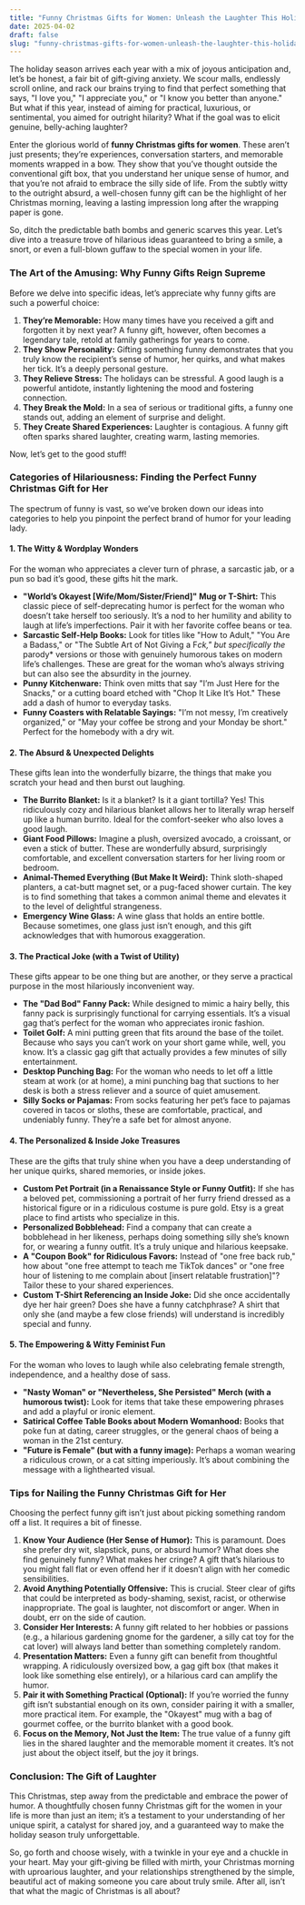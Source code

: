 ```yaml
---
title: "Funny Christmas Gifts for Women: Unleash the Laughter This Holiday Season"
date: 2025-04-02
draft: false
slug: "funny-christmas-gifts-for-women-unleash-the-laughter-this-holiday-season" 
---
```


The holiday season arrives each year with a mix of joyous anticipation and, let’s be honest, a fair bit of gift-giving anxiety. We scour malls, endlessly scroll online, and rack our brains trying to find that perfect something that says, "I love you," "I appreciate you," or "I know you better than anyone." But what if this year, instead of aiming for practical, luxurious, or sentimental, you aimed for outright hilarity? What if the goal was to elicit genuine, belly-aching laughter?

Enter the glorious world of **funny Christmas gifts for women**. These aren’t just presents; they’re experiences, conversation starters, and memorable moments wrapped in a bow. They show that you’ve thought outside the conventional gift box, that you understand her unique sense of humor, and that you’re not afraid to embrace the silly side of life. From the subtly witty to the outright absurd, a well-chosen funny gift can be the highlight of her Christmas morning, leaving a lasting impression long after the wrapping paper is gone.

So, ditch the predictable bath bombs and generic scarves this year. Let’s dive into a treasure trove of hilarious ideas guaranteed to bring a smile, a snort, or even a full-blown guffaw to the special women in your life.

### The Art of the Amusing: Why Funny Gifts Reign Supreme

Before we delve into specific ideas, let’s appreciate why funny gifts are such a powerful choice:

1. **They’re Memorable:** How many times have you received a gift and forgotten it by next year? A funny gift, however, often becomes a legendary tale, retold at family gatherings for years to come.
2. **They Show Personality:** Gifting something funny demonstrates that you truly know the recipient’s sense of humor, her quirks, and what makes her tick. It’s a deeply personal gesture.
3. **They Relieve Stress:** The holidays can be stressful. A good laugh is a powerful antidote, instantly lightening the mood and fostering connection.
4. **They Break the Mold:** In a sea of serious or traditional gifts, a funny one stands out, adding an element of surprise and delight.
5. **They Create Shared Experiences:** Laughter is contagious. A funny gift often sparks shared laughter, creating warm, lasting memories.

Now, let’s get to the good stuff!

### Categories of Hilariousness: Finding the Perfect Funny Christmas Gift for Her

The spectrum of funny is vast, so we’ve broken down our ideas into categories to help you pinpoint the perfect brand of humor for your leading lady.

#### 1. The Witty & Wordplay Wonders

For the woman who appreciates a clever turn of phrase, a sarcastic jab, or a pun so bad it’s good, these gifts hit the mark.

* **"World’s Okayest [Wife/Mom/Sister/Friend]" Mug or T-Shirt:** This classic piece of self-deprecating humor is perfect for the woman who doesn’t take herself too seriously. It’s a nod to her humility and ability to laugh at life’s imperfections. Pair it with her favorite coffee beans or tea.
* **Sarcastic Self-Help Books:** Look for titles like "How to Adult," "You Are a Badass," or "The Subtle Art of Not Giving a F*ck," but specifically the* parody\* versions or those with genuinely humorous takes on modern life’s challenges. These are great for the woman who’s always striving but can also see the absurdity in the journey.
* **Punny Kitchenware:** Think oven mitts that say "I’m Just Here for the Snacks," or a cutting board etched with "Chop It Like It’s Hot." These add a dash of humor to everyday tasks.
* **Funny Coasters with Relatable Sayings:** "I’m not messy, I’m creatively organized," or "May your coffee be strong and your Monday be short." Perfect for the homebody with a dry wit.

#### 2. The Absurd & Unexpected Delights

These gifts lean into the wonderfully bizarre, the things that make you scratch your head and then burst out laughing.

* **The Burrito Blanket:** Is it a blanket? Is it a giant tortilla? Yes! This ridiculously cozy and hilarious blanket allows her to literally wrap herself up like a human burrito. Ideal for the comfort-seeker who also loves a good laugh.
* **Giant Food Pillows:** Imagine a plush, oversized avocado, a croissant, or even a stick of butter. These are wonderfully absurd, surprisingly comfortable, and excellent conversation starters for her living room or bedroom.
* **Animal-Themed Everything (But Make It Weird):** Think sloth-shaped planters, a cat-butt magnet set, or a pug-faced shower curtain. The key is to find something that takes a common animal theme and elevates it to the level of delightful strangeness.
* **Emergency Wine Glass:** A wine glass that holds an entire bottle. Because sometimes, one glass just isn’t enough, and this gift acknowledges that with humorous exaggeration.

#### 3. The Practical Joke (with a Twist of Utility)

These gifts appear to be one thing but are another, or they serve a practical purpose in the most hilariously inconvenient way.

* **The "Dad Bod" Fanny Pack:** While designed to mimic a hairy belly, this fanny pack is surprisingly functional for carrying essentials. It’s a visual gag that’s perfect for the woman who appreciates ironic fashion.
* **Toilet Golf:** A mini putting green that fits around the base of the toilet. Because who says you can’t work on your short game while, well, you know. It’s a classic gag gift that actually provides a few minutes of silly entertainment.
* **Desktop Punching Bag:** For the woman who needs to let off a little steam at work (or at home), a mini punching bag that suctions to her desk is both a stress reliever and a source of quiet amusement.
* **Silly Socks or Pajamas:** From socks featuring her pet’s face to pajamas covered in tacos or sloths, these are comfortable, practical, and undeniably funny. They’re a safe bet for almost anyone.

#### 4. The Personalized & Inside Joke Treasures

These are the gifts that truly shine when you have a deep understanding of her unique quirks, shared memories, or inside jokes.

* **Custom Pet Portrait (in a Renaissance Style or Funny Outfit):** If she has a beloved pet, commissioning a portrait of her furry friend dressed as a historical figure or in a ridiculous costume is pure gold. Etsy is a great place to find artists who specialize in this.
* **Personalized Bobblehead:** Find a company that can create a bobblehead in her likeness, perhaps doing something silly she’s known for, or wearing a funny outfit. It’s a truly unique and hilarious keepsake.
* **A "Coupon Book" for Ridiculous Favors:** Instead of "one free back rub," how about "one free attempt to teach me TikTok dances" or "one free hour of listening to me complain about [insert relatable frustration]"? Tailor these to your shared experiences.
* **Custom T-Shirt Referencing an Inside Joke:** Did she once accidentally dye her hair green? Does she have a funny catchphrase? A shirt that only she (and maybe a few close friends) will understand is incredibly special and funny.

#### 5. The Empowering & Witty Feminist Fun

For the woman who loves to laugh while also celebrating female strength, independence, and a healthy dose of sass.

* **"Nasty Woman" or "Nevertheless, She Persisted" Merch (with a humorous twist):** Look for items that take these empowering phrases and add a playful or ironic element.
* **Satirical Coffee Table Books about Modern Womanhood:** Books that poke fun at dating, career struggles, or the general chaos of being a woman in the 21st century.
* **"Future is Female" (but with a funny image):** Perhaps a woman wearing a ridiculous crown, or a cat sitting imperiously. It’s about combining the message with a lighthearted visual.

### Tips for Nailing the Funny Christmas Gift for Her

Choosing the perfect funny gift isn’t just about picking something random off a list. It requires a bit of finesse.

1. **Know Your Audience (Her Sense of Humor):** This is paramount. Does she prefer dry wit, slapstick, puns, or absurd humor? What does she find genuinely funny? What makes her cringe? A gift that’s hilarious to you might fall flat or even offend her if it doesn’t align with her comedic sensibilities.
2. **Avoid Anything Potentially Offensive:** This is crucial. Steer clear of gifts that could be interpreted as body-shaming, sexist, racist, or otherwise inappropriate. The goal is laughter, not discomfort or anger. When in doubt, err on the side of caution.
3. **Consider Her Interests:** A funny gift related to her hobbies or passions (e.g., a hilarious gardening gnome for the gardener, a silly cat toy for the cat lover) will always land better than something completely random.
4. **Presentation Matters:** Even a funny gift can benefit from thoughtful wrapping. A ridiculously oversized bow, a gag gift box (that makes it look like something else entirely), or a hilarious card can amplify the humor.
5. **Pair it with Something Practical (Optional):** If you’re worried the funny gift isn’t substantial enough on its own, consider pairing it with a smaller, more practical item. For example, the "Okayest" mug with a bag of gourmet coffee, or the burrito blanket with a good book.
6. **Focus on the Memory, Not Just the Item:** The true value of a funny gift lies in the shared laughter and the memorable moment it creates. It’s not just about the object itself, but the joy it brings.

### Conclusion: The Gift of Laughter

This Christmas, step away from the predictable and embrace the power of humor. A thoughtfully chosen funny Christmas gift for the women in your life is more than just an item; it’s a testament to your understanding of her unique spirit, a catalyst for shared joy, and a guaranteed way to make the holiday season truly unforgettable.

So, go forth and choose wisely, with a twinkle in your eye and a chuckle in your heart. May your gift-giving be filled with mirth, your Christmas morning with uproarious laughter, and your relationships strengthened by the simple, beautiful act of making someone you care about truly smile. After all, isn’t that what the magic of Christmas is all about?